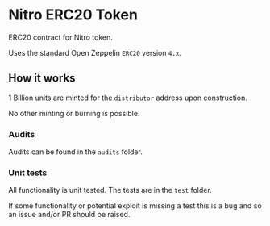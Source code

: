 # Nitro ERC20 Token

ERC20 contract for Nitro token.

Uses the standard Open Zeppelin `ERC20` version `4.x`.

## How it works

1 Billion units are minted for the `distributor` address upon construction.

No other minting or burning is possible.

### Audits

Audits can be found in the `audits` folder.

### Unit tests

All functionality is unit tested. The tests are in the `test` folder.

If some functionality or potential exploit is missing a test this is a bug and so an issue and/or PR should be raised.
